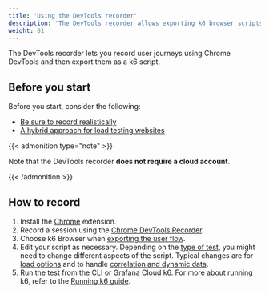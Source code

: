 ```yaml
---
title: 'Using the DevTools recorder'
description: 'The DevTools recorder allows exporting k6 browser scripts from the recorder panel in Chrome DevTools.'
weight: 01
---
```


The DevTools recorder lets you record user journeys using Chrome DevTools and then export them as a k6 script.

## Before you start

Before you start, consider the following:

- [Be sure to record realistically](/test-authoring/create-tests-from-recordings/#be-sure-to-record-realistically)
- [A hybrid approach for load testing websites](/test-authoring/create-tests-from-recordings/#consider-hybrid-approach-for-load-testing-websites)

{{< admonition type="note" >}}

Note that the DevTools recorder **does not require a cloud account**.

{{< /admonition >}}

## How to record

1. Install the [Chrome](https://chrome.google.com/webstore/detail/grafana-k6-browser-record/fbanjfonbcedhifbgikmjelkkckhhidl) extension.
1. Record a session using the [Chrome DevTools Recorder](https://developer.chrome.com/docs/devtools/recorder).
1. Choose k6 Browser when [exporting the user flow](https://developer.chrome.com/docs/devtools/recorder/reference#export-flows).
1. Edit your script as necessary. Depending on the [type of test](https://grafana.com/docs/k6/<K6_VERSION>/testing-guides/test-types/), you might need to change different aspects of the script.
   Typical changes are for [load options](https://grafana.com/docs/k6/<K6_VERSION>/using-k6/k6-options) and to handle [correlation and dynamic data](https://grafana.com/docs/k6/<K6_VERSION>/examples/correlation-and-dynamic-data).
1. Run the test from the CLI or Grafana Cloud k6. For more about running k6, refer to the [Running k6 guide](https://grafana.com/docs/k6/<K6_VERSION>/get-started/running-k6).
